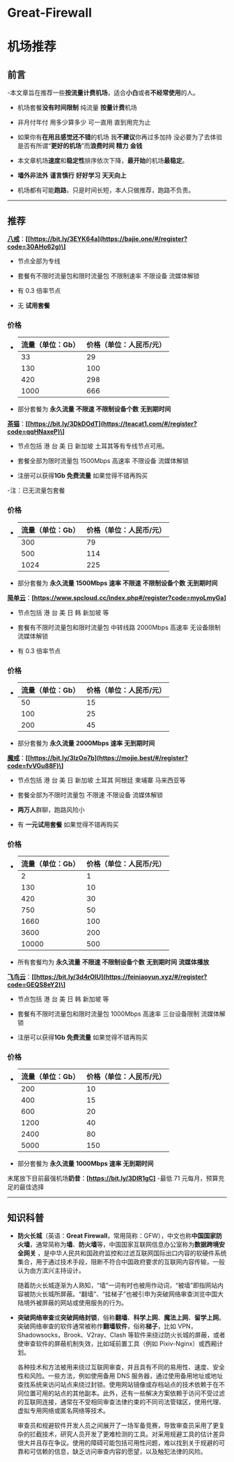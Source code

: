 # Great-Firewall

# 机场推荐

## 前言

-本文章旨在推荐一些**按流量计费机场**，适合**小白**或者**不经常使用**的人。

- 机场套餐**没有时间限制** 纯流量 **按量计费**机场

- 非月付年付 用多少算多少 可一直用 直到用完为止

- 如果你有**在用且感觉还不错**的机场 我**不建议**你再过多加持 没必要为了去体验是否有所谓“**更好的机场**”而**浪费时间** **精力** **金钱**

- 本文章机场**速度**和**稳定性**排序依次下降，**最开始**的机场**最稳定**。

- **墙外非法外** **谨言慎行** **好好学习** **天天向上**

- 机场都有可能**跑路**，只是时间长短，本人只做推荐，跑路不负责。

---

## 推荐

**[八戒](https://bajie.one/#/register?code=30AHo62g)**：**\[[https://bit.ly/3EYK64a](https://bajie.one/#/register?code=30AHo62g)\]**

- 节点全部为专线

- 套餐有不限时流量包和限时流量包 不限制速率 不限设备 流媒体解锁

- 有 0.3 倍率节点

- 无 **试用套餐**

### 价格

- | 流量（单位：Gb） | 价格（单位：人民币/元） |
  | ---------------- | ----------------------- |
  | 33               | 29                      |
  | 130              | 100                     |
  | 420              | 298                     |
  | 1000             | 666                     |

- 部分套餐为 **永久流量** **不限速** **不限制设备个数** **无到期时间**

**[茶猫](https://teacat1.com/#/register?code=qqHNaxeP)**：**\[[https://bit.ly/3DkDOdT](https://teacat1.com/#/register?code=qqHNaxeP)\]**

- 节点包括 港 台 美 日 新加坡 土耳其等有专线节点可用。

- 套餐全部为限时流量包 1500Mbps 高速率 不限设备 流媒体解锁

- 注册可以获得**1Gb 免费流量** 如果觉得不错再购买

-注：已无流量包套餐

### 价格

- | 流量（单位：Gb） | 价格（单位：人民币/元） |
  | ---------------- | ----------------------- |
  | 300              | 79                      |
  | 500              | 114                     |
  | 1024             | 225                     |

- 部分套餐为 **永久流量** **1500Mbps 速率** **不限速** **不限制设备个数** **无到期时间**

**[简单云](https://www.spcloud.cc/index.php#/register?code=myoLmyGa)**：**\[<https://www.spcloud.cc/index.php#/register?code=myoLmyGa>\]**

- 节点包括 港 台 美 日 韩 新加坡 等

- 套餐有不限时流量包和限时流量包 中转线路 2000Mbps 高速率 无设备限制 流媒体解锁

- 有 0.3 倍率节点

### 价格

- | 流量（单位：Gb） | 价格（单位：人民币/元） |
  | ---------------- | ----------------------- |
  | 50               | 15                      |
  | 100              | 25                      |
  | 200              | 45                      |

- 部分套餐为 **永久流量** **2000Mbps 速率** **无到期时间**

**[魔戒](https://mojie.best/#/register?code=fvVGu88F)**：**\[[https://bit.ly/3lzOo7b](https://mojie.best/#/register?code=fvVGu88F)\]**

- 节点包括 港 台 美 日 新加坡 土耳其 阿根廷 柬埔寨 马来西亚等

- 套餐全部为不限时流量包 不限速 不限设备 流媒体解锁

- **两万人**群聊，跑路风险小

- 有 **一元试用套餐** 如果觉得不错再购买

### 价格

- | 流量（单位：Gb） | 价格（单位：人民币/元） |
  | ---------------- | ----------------------- |
  | 2                | 1                       |
  | 130              | 10                      |
  | 420              | 30                      |
  | 750              | 50                      |
  | 1660             | 100                     |
  | 3600             | 200                     |
  | 10000            | 500                     |
- 所有套餐均为 **永久流量** **不限速** **不限制设备个数** **无到期时间** **流媒体播放**

**[飞鸟云](https://feiniaoyun.xyz/#/register?code=GEQS8eY2)**：**\[[https://bit.ly/3d4rOlU](https://feiniaoyun.xyz/#/register?code=GEQS8eY2)\]**

- 节点包括 港 台 美 日 韩 新加坡 等

- 套餐有不限时流量包和限时流量包 1000Mbps 高速率 三台设备限制 流媒体解锁

- 注册可以获得**1Gb 免费流量** 如果觉得不错再购买

### 价格

- | 流量（单位：Gb） | 价格（单位：人民币/元） |
  | ---------------- | ----------------------- |
  | 200              | 10                      |
  | 400              | 15                      |
  | 600              | 20                      |
  | 1200             | 40                      |
  | 2400             | 80                      |
  | 5000             | 150                     |

- 部分套餐为 **永久流量** **1000Mbps 速率** **无到期时间**

末尾放下目前最强机场**奶昔**：**[https://bit.ly/3DIR1gC]** -最低 71 元每月，预算充足的最佳选择

---

## 知识科普

- **防火长城**（英语：**Great Firewall**，常用简称：GFW），中文也称**中国国家防火墙**，通常简称为**墙**、**防火墙**等，中国国家互联网信息办公室称为**数据跨境安全网关** ，是中华人民共和国政府监控和过滤互联网国际出口内容的软硬件系统集合，用于通过技术手段，阻断不符合中国政府要求的互联网内容传输，一般认为由方滨兴主持设计。

  随着防火长城逐渐为人熟知，“墙”一词有时也被用作动词，“被墙”即指网站内容被防火长城所屏蔽。“翻墙”、“挂梯子”也被引申为突破网络审查浏览中国大陆境外被屏蔽的网站或使用服务的行为。

- **突破网络审查**或**突破网络封锁**，俗称**翻墙**、**科学上网**、**魔法上网**、**留学上网**。突破网络审查的软件通常被称作**翻墙软件**，俗称**梯子**，比如 VPN，Shadowsocks，Brook、V2ray、Clash 等软件来绕过防火长城的屏蔽，或者使审查软件的屏蔽机制失效，比如域前置工具（例如 Pixiv-Nginx）或西厢计划。

  各种技术和方法被用来绕过互联网审查，并且具有不同的易用性、速度、安全性和风险。一些方法，例如使用备用 DNS 服务器，通过使用备用地址或地址查找系统来访问站点来绕过封锁。使用网站镜像或存档站点的技术依赖于在不同位置可用的站点的其他副本。此外，还有一些解决方案依赖于访问不受过滤的互联网连接，通常在不受相同审查法律约束的不同司法管辖区，使用代理、虚拟专用网络或匿名网络等技术。

  审查员和规避软件开发人员之间展开了一场军备竞赛，导致审查员采用了更复杂的拦截技术，研究人员开发了更难检测的工具。对采用规避工具的估计差异很大并且存在争议。使用的障碍可能包括可用性问题，难以找到关于规避的可靠和可信赖的信息，缺乏访问审查内容的愿望，以及触犯法律的风险。
